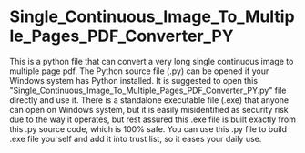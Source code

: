 # Single_Continuous_Image_To_Multiple_Pages_PDF_Converter_PY

This is a python file that can convert a very long single continuous image to multiple page pdf.
The Python source file (.py) can be opened if your Windows system has Python installed. It is suggested to open this "Single_Continuous_Image_To_Multiple_Pages_PDF_Converter_PY.py" file directly and use it.
There is a standalone executable file (.exe) that anyone can open on Windows system, but it is easily misidentified as security risk due to the way it operates, but rest assured this .exe file is built exactly from this .py source code, which is 100% safe.
You can use this .py file to build .exe file yourself and add it into trust list, so it eases your daily use.

